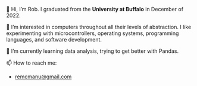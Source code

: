 👋 Hi, I’m Rob. I graduated from the **University at Buffalo** in December of 2022.

👀 I’m interested in computers throughout all their levels of abstraction. I like experimenting with microcontrollers, operating systems, programming languages, and software development.

🌱 I’m currently learning data analysis, trying to get better with Pandas.
<!--- 💞️ I’m looking to collaborate on projects. --->

📫 How to reach me:
- [remcmanu@gmail.com](mailto:remcmanu@gmail.com)

<!---
remcmanu/remcmanu is a ✨ special ✨ repository because its `README.md` (this file) appears on your GitHub profile.
You can click the Preview link to take a look at your changes.
--->
